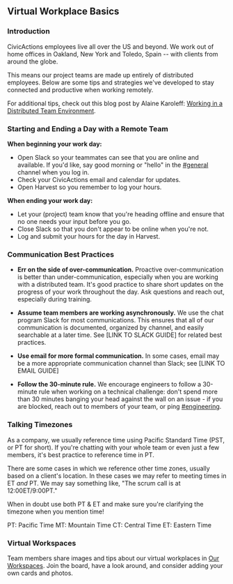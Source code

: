 ## Virtual Workplace Basics

### Introduction

CivicActions employees live all over the US and beyond. We work out of home offices in Oakland, New York and Toledo, Spain -- with clients from around the globe.

This means our project teams are made up entirely of distributed employees. Below are some tips and strategies we've developed to stay connected and productive when working remotely.

For additional tips, check out this blog post by Alaine Karoleff: [Working in a Distributed Team Environment](https://civicactions.com/blog/working-in-a-distributed-team-environment/).

### Starting and Ending a Day with a Remote Team

**When beginning your work day:**
- Open Slack so your teammates can see that you are online and available. If you'd like, say good morning or "hello" in the [#general](https://civicactions.slack.com/messages/general/) channel when you log in.
- Check your CivicActions email and calendar for updates.
- Open Harvest so you remember to log your hours.

**When ending your work day:**
- Let your (project) team know that you're heading offline and ensure that no one needs your input before you go.
- Close Slack so that you don't appear to be online when you're not.
- Log and submit your hours for the day in Harvest.

### Communication Best Practices

- **Err on the side of over-communication.** Proactive over-communication is better than under-communication, especially when you are working with a distributed team. It's good practice to share short updates on the progress of your work throughout the day. Ask questions and reach out, especially during training.

- **Assume team members are working asynchronously.** We use the chat program Slack for most communications. This ensures that all of our communication is documented, organized by channel, and easily searchable at a later time. See [LINK TO SLACK GUIDE] for related best practices.

- **Use email for more formal communication.** In some cases, email may be a more appropriate communication channel than Slack; see [LINK TO EMAIL GUIDE]

- **Follow the 30-minute rule.** We encourage engineers to follow a 30-minute rule when working on a technical challenge: don't spend more than 30 minutes banging your head against the wall on an issue - if you are blocked, reach out to members of your team, or ping [#engineering](https://civicactions.slack.com/messages/engineering/).

### Talking Timezones

As a company, we usually reference time using Pacific Standard Time (PST, or PT for short). If you're chatting with your whole team or even just a few members, it's best practice to reference time in PT.

There are some cases in which we reference other time zones, usually based on a client's location. In these cases we may refer to meeting times in ET _and_ PT. We may say something like, "The scrum call is at 12:00ET/9:00PT."

When in doubt use both PT & ET and make sure you're clarifying the timezone when you mention time!

PT: Pacific Time
MT: Mountain Time
CT: Central Time
ET: Eastern Time

### Virtual Workspaces

Team members share images and tips about our virtual workplaces
in [Our Workspaces](https://trello.com/b/TJsUalpG/our-workspaces). Join the board, have a look around, and consider adding your own cards and photos.
